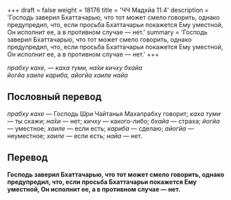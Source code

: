 +++
draft = false
weight = 18176
title = 'ЧЧ Мадхйа 11.4'
description = 'Господь заверил Бхаттачарью, что тот может смело говорить, однако предупредил, что, если просьба Бхаттачарьи покажется Ему уместной, Он исполнит ее, а в противном случае — нет.'
summary = 'Господь заверил Бхаттачарью, что тот может смело говорить, однако предупредил, что, если просьба Бхаттачарьи покажется Ему уместной, Он исполнит ее, а в противном случае — нет.'
+++

_прабху кахе, — каха туми, на̄хи кичху бхайа  
йогйа хаиле кариба, айогйа хаиле найа_

## Пословный перевод

_прабху_ _кахе_ — Господь Шри Чайтанья Махапрабху говорит; _каха_ _туми_ — ты скажи; _на̄хи_ — нет; _кичху_ — какого-либо; _бхайа_ — страха; _йогйа_ — уместное; _хаиле_ — если есть; _кариба_ — сделаю; _айогйа_ — неуместное; _хаиле_ — если есть; _найа_ — нет.

## Перевод

**Господь заверил Бхаттачарью, что тот может смело говорить, однако предупредил, что, если просьба Бхаттачарьи покажется Ему уместной, Он исполнит ее, а в противном случае — нет.**
